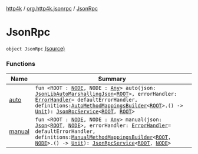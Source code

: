 [http4k](../../index.md) / [org.http4k.jsonrpc](../index.md) / [JsonRpc](./index.md)

# JsonRpc

`object JsonRpc` [(source)](https://github.com/http4k/http4k/blob/master/http4k-jsonrpc/src/main/kotlin/org/http4k/jsonrpc/jsonRpc.kt#L6)

### Functions

| Name | Summary |
|---|---|
| [auto](auto.md) | `fun <ROOT : `[`NODE`](auto.md#NODE)`, NODE : `[`Any`](https://kotlinlang.org/api/latest/jvm/stdlib/kotlin/-any/index.html)`> auto(json: `[`JsonLibAutoMarshallingJson`](../../org.http4k.format/-json-lib-auto-marshalling-json/index.md)`<`[`ROOT`](auto.md#ROOT)`>, errorHandler: `[`ErrorHandler`](../-error-handler.md)` = defaultErrorHandler, definitions: `[`AutoMethodMappingsBuilder`](../-auto-method-mappings-builder/index.md)`<`[`ROOT`](auto.md#ROOT)`>.() -> `[`Unit`](https://kotlinlang.org/api/latest/jvm/stdlib/kotlin/-unit/index.html)`): `[`JsonRpcService`](../-json-rpc-service/index.md)`<`[`ROOT`](auto.md#ROOT)`, `[`ROOT`](auto.md#ROOT)`>` |
| [manual](manual.md) | `fun <ROOT : `[`NODE`](manual.md#NODE)`, NODE : `[`Any`](https://kotlinlang.org/api/latest/jvm/stdlib/kotlin/-any/index.html)`> manual(json: `[`Json`](../../org.http4k.format/-json/index.md)`<`[`ROOT`](manual.md#ROOT)`, `[`NODE`](manual.md#NODE)`>, errorHandler: `[`ErrorHandler`](../-error-handler.md)` = defaultErrorHandler, definitions: `[`ManualMethodMappingsBuilder`](../-manual-method-mappings-builder/index.md)`<`[`ROOT`](manual.md#ROOT)`, `[`NODE`](manual.md#NODE)`>.() -> `[`Unit`](https://kotlinlang.org/api/latest/jvm/stdlib/kotlin/-unit/index.html)`): `[`JsonRpcService`](../-json-rpc-service/index.md)`<`[`ROOT`](manual.md#ROOT)`, `[`NODE`](manual.md#NODE)`>` |
